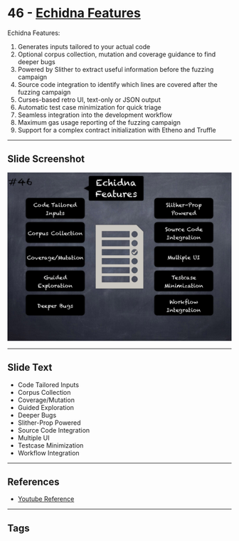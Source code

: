 
# 46 - [Echidna Features](./Echidna%20Features.md)

Echidna Features:

1.  Generates inputs tailored to your actual code
2.  Optional corpus collection, mutation and coverage guidance to find deeper bugs
3.  Powered by Slither to extract useful information before the fuzzing campaign
4.  Source code integration to identify which lines are covered after the fuzzing campaign
5.  Curses-based retro UI, text-only or JSON output
6.  Automatic test case minimization for quick triage
7.  Seamless integration into the development workflow
8.  Maximum gas usage reporting of the fuzzing campaign
9.  Support for a complex contract initialization with Etheno and Truffle


___
## Slide Screenshot
![046.png](../../images/6.Audit%20Techniques%20and%20Tools%20101/046.png)
___
## Slide Text
- Code Tailored Inputs
- Corpus Collection
- Coverage/Mutation
- Guided Exploration
- Deeper Bugs
- Slither-Prop Powered
- Source Code Integration
- Multiple UI
- Testcase Minimization
- Workflow Integration
___
## References
- [Youtube Reference](https://youtu.be/QmD2bJUe140?t=245)
___
## Tags
